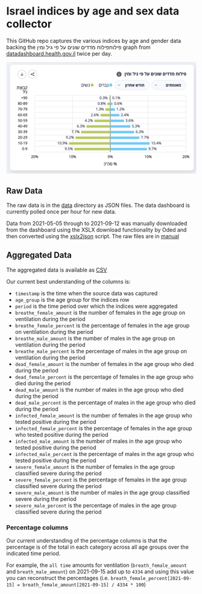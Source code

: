 # Israel indices by age and sex data collector

This GitHub repo captures the various indices by age and gender data backing the פילוחפילוח מדדים שונים על פי גיל ומין graph from [datadashboard.health.gov.il](https://datadashboard.health.gov.il/COVID-19/general) twice per day.

![Target Graph as of September 15th 2021](target-graph.png)

## Raw Data

The raw data is in the [data](./data) directory as JSON files.
The data dashboard is currently polled once per hour for new data.

Data from 2021-05-05 through to 2021-09-12 was manually downloaded from the dashboard using the XSLX download functionality by Oded and then converted using the [xslx2json](./xlsx2json.java) script. The raw files are in [manual](/.manual)

## Aggregated Data

The aggregated data is available as [CSV](./indicies-by-age-and-sex.csv)

Our current best understanding of the columns is:

* `timestamp` is the time when the source data was captured
* `age_group` is the age group for the indices row
* `period` is the time period over which the indices were aggregated
* `breathe_female_amount` is the number of females in the age group on ventilation during the period
* `breathe_female_percent` is the percentage of females in the age group on ventilation during the period
* `breathe_male_amount` is the number of males in the age group on ventilation during the period
* `breathe_male_percent` is the percentage of males in the age group on ventilation during the period
* `dead_female_amount` is the number of females in the age group who died during the period
* `dead_female_percent` is the percentage of females in the age group who died during the period
* `dead_male_amount` is the number of males in the age group who died during the period
* `dead_male_percent` is the percentage of males in the age group who died during the period
* `infected_female_amount` is the number of females in the age group who tested positive during the period
* `infected_female_percent` is the percentage of females in the age group who tested positive during the period
* `infected_male_amount` is the number of males in the age group who tested positive during the period
* `infected_male_percent` is the percentage of males in the age group who tested positive during the period
* `severe_female_amount` is the number of females in the age group classified severe during the period
* `severe_female_percent` is the percentage of females in the age group classified severe during the period
* `severe_male_amount` is the number of males in the age group classified severe during the period
* `severe_male_percent` is the percentage of males in the age group classified severe during the period
                             
### Percentage columns

Our current understanding of the percentage columns is that the percentage is of the total in each category across all age groups over the indicated time period.

For example, the `all time` amounts for ventilation (`breath_female_amount` and `breath_male_amount`) on 2021-09-15 add up to `4334` and using this value you can reconstruct the percentages (i.e. `breath_female_percent[2021-09-15] = breath_female_amount[2021-09-15] / 4334 * 100`) 
